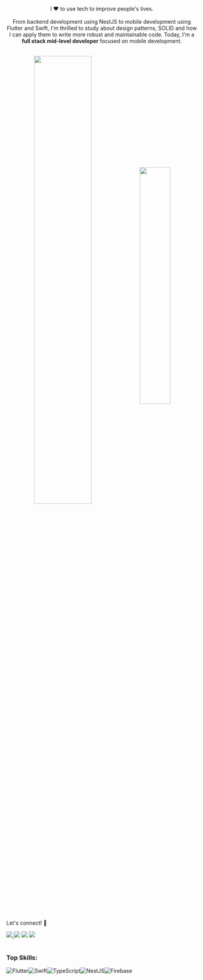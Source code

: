<p align="center">I ❤️ to use tech to improve people's lives. <br><br> From backend development using NestJS to mobile development using Flutter and Swift, I'm thrilled to study about design patterns, SOLID and how I can apply them to write more robust and maintainable code. Today, I'm a <strong>full stack mid-level developer</strong> focused on mobile development.</p>&nbsp;


<div  align="center" style="margin-bottom:100px">
<img width=55% align="center"  src="https://github-readme-streak-stats.herokuapp.com?user=leonardocaracho&theme=radical&mode=weekly" />
<img width=40% align="center" src="https://github-readme-stats.vercel.app/api/top-langs/?username=leonardocaracho&layout=compact&theme=dark&hide_border=true" />
</div>
 
 &nbsp;
 &nbsp;

Let's connect! 🌟

<div> 
<a href="https://www.instagram.com/leonardo.carachi" target="_blank"><img src="https://img.shields.io/badge/-Instagram-%23E4405F?style=for-the-badge&logo=instagram&logoColor=white">
</a>
<a href = "mailto:contato.leeo.apc@gmail.com"> <img src="https://img.shields.io/badge/-Gmail-%23333?style=for-the-badge&logo=gmail&logoColor=white" target="_blank"></a>
<a href="https://www.linkedin.com/in/leonardo-caracho/" target="_blank"><img src="https://img.shields.io/badge/-LinkedIn-%230077B5?style=for-the-badge&logo=linkedin&logoColor=white"  target="_blank"></a> 
<a href="https://medium.com/@leonardocaracho" target="_blank"><img src="https://img.shields.io/badge/-Medium-%23000000?style=for-the-badge&logo=medium&logoColor=white"  target="_blank"></a> 
</div>&nbsp;&nbsp;

### Top Skills:
![Flutter](https://img.shields.io/badge/Flutter-%2302569B.svg?style=for-the-badge&logo=Flutter&logoColor=white)![Swift](https://img.shields.io/badge/swift-F54A2A?style=for-the-badge&logo=swift&logoColor=white)![TypeScript](https://img.shields.io/badge/typescript-%23007ACC.svg?style=for-the-badge&logo=typescript&logoColor=white)![NestJS](https://img.shields.io/badge/nestjs-%23E0234E.svg?style=for-the-badge&logo=nestjs&logoColor=white)![Firebase](https://img.shields.io/badge/Firebase-039BE5?style=for-the-badge&logo=Firebase&logoColor=white)
